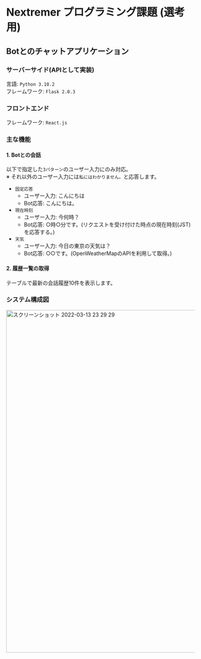 # Nextremer プログラミング課題 (選考用)
## Botとのチャットアプリケーション
### サーバーサイド(APIとして実装)
言語: `Python 3.10.2`<br>
フレームワーク: `Flask 2.0.3`

### フロントエンド
フレームワーク: `React.js`

### 主な機能
#### 1. Botとの会話<br>
以下で指定した`3パターン`のユーザー入力にのみ対応。<br>
※ それ以外のユーザー入力には`私にはわかりません。`と応答します。
- `固定応答`
  - ユーザー入力: こんにちは
  - Bot応答: こんにちは。
- `現在時刻`
  - ユーザー入力: 今何時？
  - Bot応答: ○時○分です。(リクエストを受け付けた時点の現在時刻(JST)を応答する。)
- `天気`
  - ユーザー入力: 今日の東京の天気は？
  - Bot応答: ○○です。(OpenWeatherMapのAPIを利用して取得。)
#### 2. 履歴一覧の取得
テーブルで最新の会話履歴10件を表示します。

### システム構成図
<img width="916" alt="スクリーンショット 2022-03-13 23 29 29" src="https://user-images.githubusercontent.com/72130011/158064565-8cff3cf5-8be5-4be1-9613-4d2eff6a6929.png">
